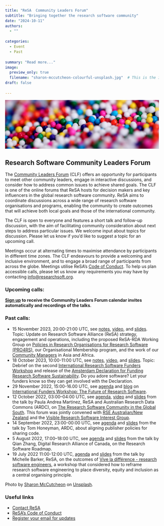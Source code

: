 ```yaml
---
title: "ReSA  Community Leaders Forum"
subtitle: "Bringing together the research software community"
date: "2024-10-11"
authors:
  - ""

categories: 
  - Event
  - Past

summary: "Read more..."
image:
  preview_only: true
  filename: "sharon-mccutcheon-colourful-unsplash.jpg"  # This is the image file placed in static/media/
draft: false  

---
```


![Close up of tiny rainbow colored sugar candies.](sharon-mccutcheon-colourful-unsplash.jpg)

## Research Software Community Leaders Forum 

The [Community Leaders Forum](https://www.researchsoft.org/community-forum/) (CLF) offers an opportunity for participants to meet other community leaders, engage in interactive discussions, and consider how to address common issues to achieve shared goals. The CLF is one of the online forums that ReSA hosts for decision makers and key influencers in the global research software community. ReSA aims to coordinate discussions across a wide range of research software organisations and programs, enabling the community to create outcomes that will achieve both local goals and those of the international community.

The CLF is open to everyone and features a short talk and follow-up discussion, with the aim of facilitating community consideration about next steps to address particular issues. We welcome input about topics for discussion. Please let us know if you’d like to suggest a topic for an upcoming call. 

Meetings occur at alternating times to maximise attendance by participants in different time zones. The CLF endeavours to provide a welcoming and inclusive environment, and to engage a broad range of participants from across the globe. Meetings utilise ReSA’s [Code of Conduct](.../.../about/code-of-conduct/). To help us plan accessible calls, please let us know any requirements you may have by contacting info@researchsoft.org. 


### Upcoming calls:

**[Sign up](https://dashboard.mailerlite.com/forms/778129/110635102019519744/share) to receive the Community Leaders Forum calendar invites automatically and recordings of the talks**.


### Past calls:

* 15 November 2023, 20:00-21:00 UTC, see [notes](https://docs.google.com/document/d/1CRYoycC-uwmRfC10nlLTHMfuwDai-RwEqjWQedfrG3U/edit), [video](https://www.youtube.com/watch?v=4SWUnLOTNsQ), and [slides](https://docs.google.com/presentation/d/1pvgggk_3MNGWrPTKKIINWy5XQyuoNuHB-07RZed-AkU/edit#slide=id.g241153165a8_0_0). Topic: Update on Research Software Alliance (ReSA) strategy, engagement and operations, including the proposed ReSA-RDA Working Group on [Policies in Research Organisations for Research Software (PRO4RS)](https://www.rd-alliance.org/groups/policies-research-organisations-research-software-pro4rs), our Organisational Membership program, and the work of our [Community Managers](https://www.researchsoft.org/people/) in Asia and Africa.
* 18 October 2023, 10:00-11:00 UTC, see [notes](https://docs.google.com/document/d/1rUBoqc31ydFgbGNN0vDplIOrfrMJTPpFQgPoEpzWcRY/edit), [video](https://www.youtube.com/watch?v=iWId3GTeTnk), and [slides](https://docs.google.com/presentation/d/1BA1brC1xLrpXFl_CIsYkhovHtBK4qmFUP98sgQKm17c/edit#slide=id.g241153165a8_0_0). Topic: Debrief on the second [International Research Software Funders Workshop](https://adore.software/international-research-software-funders-workshop/) and release of the [Amsterdam Declaration for Funding Research Software Sustainability](https://adore.software/declaration/). Do you adore software? Let your funders know so they can get involved with the Declaration.
* 29 November 2022, 15:00-16.00 UTC, see [agenda](https://docs.google.com/document/d/1vpSlEcrkmmuBV6HFOHaoihIzT5HGLwoNRNwez5GFqYw/edit) and [blog](https://www.future-of-research-software.org/) on [International Funders Workshop: The Future of Research Software](https://www.future-of-research-software.org/ ). 
* 12 October 2022, 03:00–04:00 UTC, see [agenda](https://docs.google.com/document/d/10QO3F_1_rHHHrDHwXQchPaohmbJmq-uG6cmxLV4xe-U/edit), [video](https://www.youtube.com/watch?v=pxmYroTxz-A) and [slides](https://docs.google.com/presentation/d/1TqG9uof7FGtKFK6yoDB56O8P21jnFjLedrvTeT_WWCk/present?slide=id.gc6f75fceb_0_0) from the talk by Paula Andrea Martinez, ReSA and Australian Research Data Commons (ARDC), on [The Research Software Community in the Global South](https://doi.org/10.5281/zenodo.7179892). This forum was jointly convened with [RSE Australian/New Zealand](rse-aunz.org) and the [Visible Research Software Interest Group](https://bit.ly/vrs-ig).
* 14 September 2022, 23:00-00:00 UTC, see [agenda](https://docs.google.com/document/d/18679k_7PFSQGn2amhHiy1Py4XdK4jhQXko613CBWarA/edit) and [slides](https://docs.google.com/presentation/d/1yVic0jUJjuZKGLHuWUgmDqMteVgcBg641Jm3heAPC-A/edit#slide=id.gf0a02d822b_2_48) from the talk by Tom Honeyman, ARDC, about aligning publisher policies for sharing code.
* 5 August 2022, 17:00–18:00 UTC, see [agenda](https://drive.google.com/drive/folders/1MN6ahMk-gts6iYuXbct8TbgI-oeJ_Pj_) and [slides](https://drive.google.com/drive/folders/1MN6ahMk-gts6iYuXbct8TbgI-oeJ_Pj_) from the talk by Qian Zhang, Digital Research Alliance of Canada, on the Research Software Roadmap.
* 19 July 2022 11:00-12:00 UTC, [agenda](https://docs.google.com/document/d/1tRaqpolrr_LOxyHjvBNUvHgze16IkQ9uUD4HuHU1gAM/edit) and [slides](https://docs.google.com/presentation/d/1zfFHExj-xc8pw3KeaIAPEnfVqQ_Zodrc0Vu9Tu5QCjk/edit#slide=id.g11d79f76048_0_20) from the talk by Michelle Barker, ReSA, on the outcomes of [Vive la différence - research software engineers](https://zenodo.org/record/6816193#.YyKMwexBy7N), a workshop that considered how to reframe research software engineering to place diversity, equity and inclusion as a central organising principle.

Photo by <a href="https://unsplash.com/@sharonmccutcheon?utm_source=unsplash&utm_medium=referral&utm_content=creditCopyText">Sharon McCutcheon</a> on <a href="https://unsplash.com/s/photos/connected-dots?utm_source=unsplash&utm_medium=referral&utm_content=creditCopyText">Unsplash</a>.

### Useful links
  * [Contact ReSA](../../contact/)
  * [ReSA’s Code of Conduct](/about/code-of-conduct/)
  * [Register your email for updates](https://dashboard.mailerlite.com/forms/778129/110635102019519744/share)
